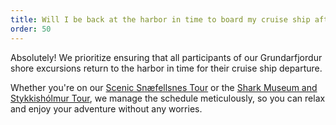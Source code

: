 ```yaml
---
title: Will I be back at the harbor in time to board my cruise ship after the tour?
order: 50   
---
```

Absolutely! We prioritize ensuring that all participants of our Grundarfjordur shore excursions return to the harbor in time for their cruise ship departure.

Whether you're on our [Scenic Snæfellsnes Tour](https://rutuferdir.is/tours/snaefellsnes-tour.html) or the [Shark Museum and Stykkishólmur Tour](https://rutuferdir.is/tours/west-tour.html), we manage the schedule meticulously, so you can relax and enjoy your adventure without any worries.